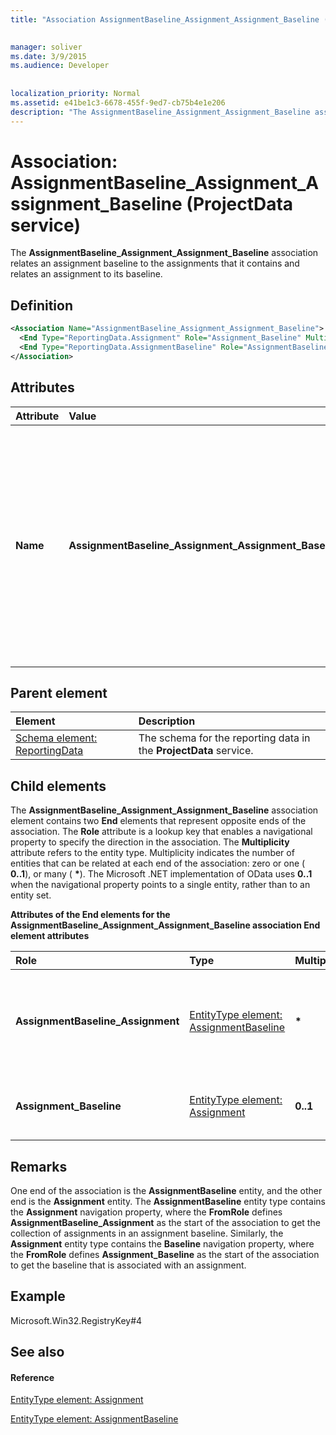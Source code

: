 ```yaml
---
title: "Association AssignmentBaseline_Assignment_Assignment_Baseline (ProjectData service)"

 
manager: soliver
ms.date: 3/9/2015
ms.audience: Developer
 
 
localization_priority: Normal
ms.assetid: e41be1c3-6678-455f-9ed7-cb75b4e1e206
description: "The AssignmentBaseline_Assignment_Assignment_Baseline association relates an assignment baseline to the assignments that it contains and relates an assignment to its baseline."
---
```


# Association: AssignmentBaseline_Assignment_Assignment_Baseline (ProjectData service)

The **AssignmentBaseline_Assignment_Assignment_Baseline** association relates an assignment baseline to the assignments that it contains and relates an assignment to its baseline. 
  
## Definition

```XML
<Association Name="AssignmentBaseline_Assignment_Assignment_Baseline">
  <End Type="ReportingData.Assignment" Role="Assignment_Baseline" Multiplicity="0..1" />
  <End Type="ReportingData.AssignmentBaseline" Role="AssignmentBaseline_Assignment" Multiplicity="*" />
</Association>
```

## Attributes

|**Attribute**|**Value**|**Description**|
|:-----|:-----|:-----|
|**Name** <br/> |**AssignmentBaseline_Assignment_Assignment_Baseline** <br/> |Identifies the entity types and the navigation properties that form the two-way association for assignment baselines and assignments. In the first half of the name, **AssignmentBaseline** is the entity type and **Assignment** is the navigation property. In the second half of the name, **Assignment** is the entity type and **Baseline** is the navigation property.  <br/> |
   
## Parent element

|**Element**|**Description**|
|:-----|:-----|
|[Schema element: ReportingData](schema-reportingdata-projectdata-service.md) <br/> |The schema for the reporting data in the **ProjectData** service.  <br/> |
   
## Child elements

The **AssignmentBaseline_Assignment_Assignment_Baseline** association element contains two **End** elements that represent opposite ends of the association. The **Role** attribute is a lookup key that enables a navigational property to specify the direction in the association. The **Multiplicity** attribute refers to the entity type. Multiplicity indicates the number of entities that can be related at each end of the association: zero or one ( **0..1**), or many ( **\***). The Microsoft .NET implementation of OData uses **0..1** when the navigational property points to a single entity, rather than to an entity set. 
  
**Attributes of the End elements for the AssignmentBaseline_Assignment_Assignment_Baseline association End element attributes**

|**Role**|**Type**|**Multiplicity**|**Description**|
|:-----|:-----|:-----|:-----|
|**AssignmentBaseline_Assignment** <br/> |[EntityType element: AssignmentBaseline](entitytype-assignmentbaseline-projectdata-service.md) <br/> |**\*** <br/> |There can be multiple assignment baseline entities that correspond to an assignment.  <br/> |
|**Assignment_Baseline** <br/> |[EntityType element: Assignment](entitytype-assignment-projectdata-service.md) <br/> |**0..1** <br/> |There is one assignment for a baseline.  <br/> |
   
## Remarks

One end of the association is the **AssignmentBaseline** entity, and the other end is the **Assignment** entity. The **AssignmentBaseline** entity type contains the **Assignment** navigation property, where the **FromRole** defines **AssignmentBaseline_Assignment** as the start of the association to get the collection of assignments in an assignment baseline. Similarly, the **Assignment** entity type contains the **Baseline** navigation property, where the **FromRole** defines **Assignment_Baseline** as the start of the association to get the baseline that is associated with an assignment. 
  
## Example

Microsoft.Win32.RegistryKey#4
  
## See also

#### Reference

[EntityType element: Assignment](entitytype-assignment-projectdata-service.md)
  
[EntityType element: AssignmentBaseline](entitytype-assignmentbaseline-projectdata-service.md)

